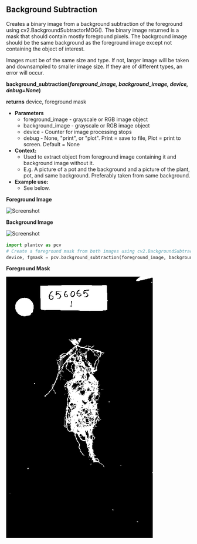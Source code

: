 ## Background Subtraction

Creates a binary image from a background subtraction of the foreground using cv2.BackgroundSubtractorMOG().
The binary image returned is a mask that should contain mostly foreground pixels.
The background image should be the same background as the foreground image except not containing the object of interest.

Images must be of the same size and type.
If not, larger image will be taken and downsampled to smaller image size.
If they are of different types, an error will occur.

**background_subtraction(*foreground_image, background_image, device, debug=None*)**

**returns** device, foreground mask

- **Parameters**
    - foreground_image - grayscale or RGB image object
	- background_image - grayscale or RGB image object
	- device - Counter for image processing stops
	- debug - None, "print", or "plot". Print = save to file, Plot = print to screen. Default = None
- **Context:**
    - Used to extract object from foreground image containing it and background image without it.
	- E.g. A picture of a pot and the background and a picture of the plant, pot, and same background. Preferably taken from same background.
- **Example use:**
    - See below.

**Foreground Image**

![Screenshot](img/documentation_images/background_subtraction/TEST_FOREGROUND.jpg)

**Background Image**

![Screenshot](img/documentation_images/background_subtraction/TEST_BACKGROUND.jpg)

```python
import plantcv as pcv
# Create a foreground mask from both images using cv2.BackgroundSubtractorMOG().
device, fgmask = pcv.background_subtraction(foreground_image, background_image, device, debug = "print")
```

**Foreground Mask**

![Screenshot](img/documentation_images/background_subtraction/1_background_subtraction.png)
